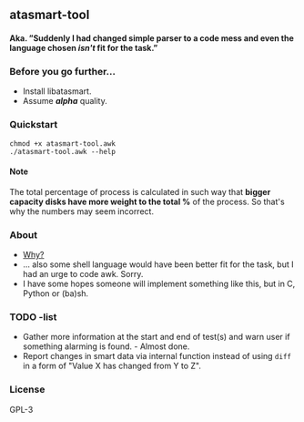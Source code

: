 ## atasmart-tool
#### Aka. ”Suddenly I had changed simple parser to a **code mess** and even the language chosen _isn't_ fit for the task.”


### Before you go further...
* Install libatasmart.
* Assume _**alpha**_ quality.

### Quickstart
	chmod +x atasmart-tool.awk
	./atasmart-tool.awk --help
#### Note
The total percentage of process is calculated in such way that **bigger capacity disks have more weight to the total %** of the process. So that's why the numbers may seem incorrect.

### About
* [Why?](https://pluspora.com/posts/f61ba1c025c70137cf9f005056264835)
* ... also some shell language would have been better fit for the task, but I had an urge to code awk. Sorry.
* I have some hopes someone will implement something like this, but in C, Python or (ba)sh.

### TODO -list  
* Gather more information at the start and end of test(s) and warn user if something alarming is found. - Almost done.
* Report changes in smart data via internal function instead of using `diff` in a form of "Value X has changed from Y to Z".

### License
GPL-3
